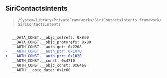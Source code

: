 ## SiriContactsIntents

> `/System/Library/PrivateFrameworks/SiriContactsIntents.framework/SiriContactsIntents`

```diff

   __DATA_CONST.__objc_selrefs: 0x8e0
   __DATA_CONST.__objc_protorefs: 0x80
   __AUTH_CONST.__auth_got: 0x2208
-  __AUTH_CONST.__auth_ptr: 0x1070
+  __AUTH_CONST.__auth_ptr: 0x1020
   __AUTH_CONST.__const: 0x4710
   __AUTH_CONST.__objc_const: 0x64e8
   __AUTH.__objc_data: 0x1c68

```
